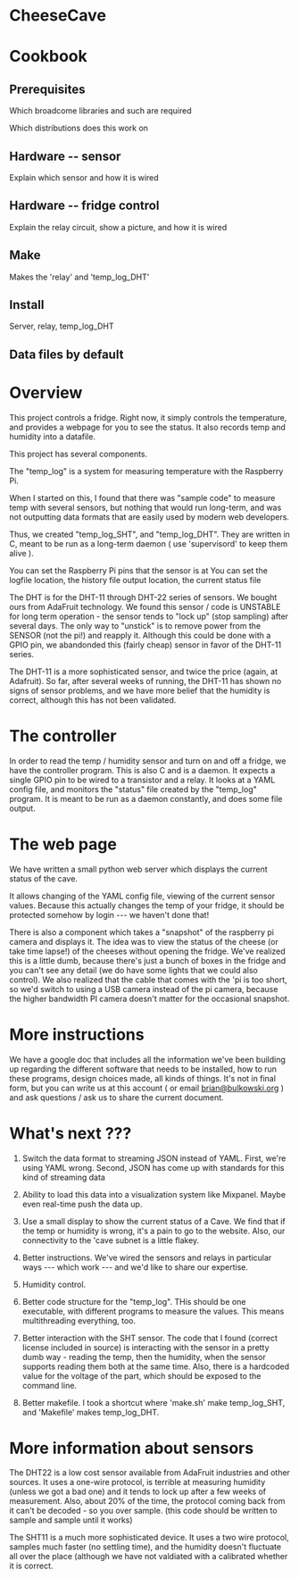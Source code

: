 CheeseCave
==========

# Cookbook

## Prerequisites

Which broadcome libraries and such are required

Which distributions does this work on

## Hardware -- sensor

Explain which sensor and how it is wired

## Hardware -- fridge control

Explain the relay circuit, show a picture, and
how it is wired

## Make

Makes the 'relay' and 'temp_log_DHT'

## Install

Server, relay, temp_log_DHT

## Data files by default

# Overview

This project controls a fridge. Right now, it simply controls the temperature,
and provides a webpage for you to see the status. It also records temp and humidity
into a datafile.

This project has several components.

The "temp_log" is a system for measuring temperature with the Raspberry Pi.

When I started on this, I found that there was "sample code" to measure temp
with several sensors, but nothing that would run long-term, and was not
outputting data formats that are easily used by modern web developers.

Thus, we created "temp_log_SHT", and "temp_log_DHT". They are written in C,
meant to be run as a long-term daemon ( use 'supervisord' to keep them alive ).

You can set the Raspberry Pi pins that the sensor is at
You can set the logfile location, the history file output location, the current status file

The DHT is for the DHT-11 through DHT-22 series of sensors. We bought ours from AdaFruit
technology. We found this sensor / code is UNSTABLE for long term operation - the
sensor tends to "lock up" (stop sampling) after several days. The only way to "unstick"
is to remove power from the SENSOR (not the pi!) and reapply it. Although this could be done
with a GPIO pin, we abandonded this (fairly cheap) sensor in favor of the DHT-11 series.

The DHT-11 is a more sophisticated sensor, and twice the price (again, at Adafruit).
So far, after several weeks of running, the DHT-11 has shown no signs of sensor problems,
and we have more belief that the humidity is correct, although this has not been validated.

# The controller

In order to read the temp / humidity sensor and turn on and off a fridge, we have
the controller program. This is also C and is a daemon. It expects a single GPIO pin
to be wired to a transistor and a relay. It looks at a YAML config file, and monitors
the "status" file created by the "temp_log" program. It is meant to be run as a daemon
constantly, and does some file output.

# The web page

We have written a small python web server which displays the current status of the cave.

It allows changing of the YAML config file, viewing of the current sensor values. Because
this actually changes the temp of your fridge, it should be protected somehow by login --- we haven't done that!

There is also a component which takes a "snapshot" of the raspberry pi camera and displays it.
The idea was to view the status of the cheese (or take time lapse!) of the cheeses without
opening the fridge. We've realized this is a little dumb, because there's just a bunch of boxes
in the fridge and you can't see any detail (we do have some lights that we could also control).
We also realized that the cable that comes with the 'pi is too short, so we'd switch to using
a USB camera instead of the pi camera, because the higher bandwidth PI camera doesn't matter for
the occasional snapshot.

# More instructions

We have a google doc that includes all the information we've been building up regarding
the different software that needs to be installed, how to run these programs, design choices made,
all kinds of things. It's not in final form, but you can write us at this account ( or email brian@bulkowski.org )
and ask questions / ask us to share the current document.

# What's next ???

1) Switch the data format to streaming JSON instead of YAML. 
First, we're using YAML wrong.
Second, JSON has come up with standards for this kind of streaming data

2) Ability to load this data into a visualization system like Mixpanel. Maybe even real-time
push the data up.

3) Use a small display to show the current status of a Cave. We find that if the temp
or humidity is wrong, it's a pain to go to the website. Also, our connectivity to the 'cave subnet
is a little flakey.

4) Better instructions. We've wired the sensors and relays in particular ways --- which work ---
and we'd like to share our expertise.

5) Humidity control.

6) Better code structure for the "temp_log". THis should be one executable, with different programs
to measure the values. This means multithreading everything, too.

7) Better interaction with the SHT sensor. The code that I found (correct license included in source)
is interacting with the sensor in a pretty dumb way - reading the temp, then the humidity, when the
sensor supports reading them both at the same time. Also, there is a hardcoded value for the voltage
of the part, which should be exposed to the command line.

8) Better makefile. I took a shortcut where 'make.sh' make temp_log_SHT, and 'Makefile' makes temp_log_DHT.

# More information about sensors

The DHT22 is a low cost sensor available from AdaFruit industries and other sources.
It uses a one-wire protocol, is terrible at measuring humidity (unless we got a bad one)
and it tends to lock up after a few weeks of measurement. Also, about 20% of the time,
the protocol coming back from it can't be decoded - so you over sample. (this code should be written
to sample and sample until it works)

The SHT11 is a much more sophisticated device. It uses a two wire protocol,
samples much faster (no settling time), and the humidity doesn't fluctuate all over the place
(although we have not valdiated with a calibrated whether it is correct.
